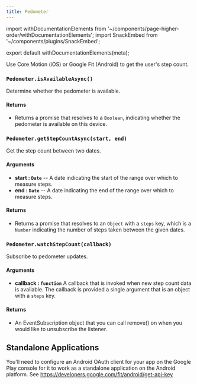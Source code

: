 ```yaml
---
title: Pedometer
---
```


import withDocumentationElements from '~/components/page-higher-order/withDocumentationElements';
import SnackEmbed from '~/components/plugins/SnackEmbed';

export default withDocumentationElements(meta);

Use Core Motion (iOS) or Google Fit (Android) to get the user's step count.

<SnackEmbed snackId="S1gdfOb4Z" />

### `Pedometer.isAvailableAsync()`

Determine whether the pedometer is available.

#### Returns

- Returns a promise that resolves to a `Boolean`, indicating whether the pedometer is available on this device.

### `Pedometer.getStepCountAsync(start, end)`

Get the step count between two dates.

#### Arguments

- **start : `Date`** -- A date indicating the start of the range over which to measure steps.
- **end : `Date`** -- A date indicating the end of the range over which to measure steps.

#### Returns

- Returns a promise that resolves to an `Object` with a `steps` key, which is a `Number` indicating the number of steps taken between the given dates.

### `Pedometer.watchStepCount(callback)`

Subscribe to pedometer updates.

#### Arguments

- **callback : `function`** A callback that is invoked when new step count data is available. The callback is provided a single argument that is an object with a `steps` key.

#### Returns

- An EventSubscription object that you can call remove() on when you would like to unsubscribe the listener.

## Standalone Applications
You'll need to configure an Android OAuth client for your app on the Google Play console for it to work as a standalone application on the Android platform. See https://developers.google.com/fit/android/get-api-key
